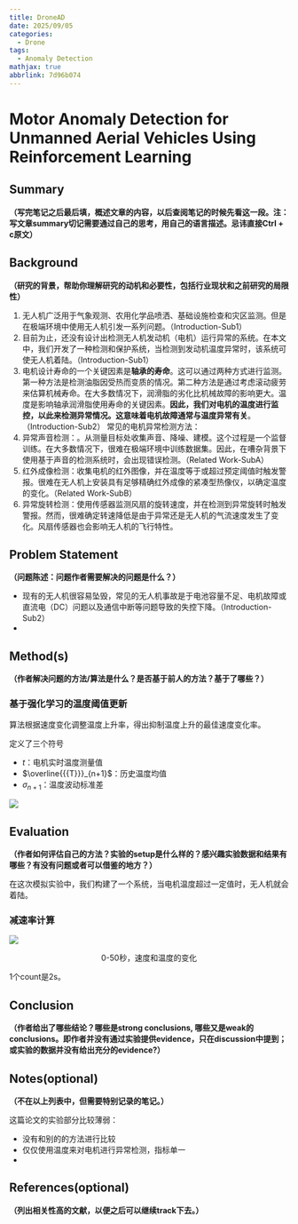 ```yaml
---
title: DroneAD
date: 2025/09/05
categories:
  - Drone
tags:
  - Anomaly Detection
mathjax: true
abbrlink: 7d96b074
---
```


# Motor Anomaly Detection for Unmanned Aerial Vehicles Using Reinforcement Learning

## Summary

**（写完笔记之后最后填，概述文章的内容，以后查阅笔记的时候先看这一段。注：写文章summary切记需要通过自己的思考，用自己的语言描述。忌讳直接Ctrl + c原文）**


## Background 
**（研究的背景，帮助你理解研究的动机和必要性，包括行业现状和之前研究的局限性）**
1. 无人机广泛用于气象观测、农用化学品喷洒、基础设施检查和灾区监测。但是在极端环境中使用无人机引发一系列问题。（Introduction-Sub1）
2. 目前为止，还没有设计出检测无人机发动机（电机）运行异常的系统。在本文中，我们开发了一种检测和保护系统，当检测到发动机温度异常时，该系统可使无人机着陆。（Introduction-Sub1）
3. 电机设计寿命的一个关键因素是**轴承的寿命**。这可以通过两种方式进行监测。第一种方法是检测油脂因受热而变质的情况。第二种方法是通过考虑滚动疲劳来估算机械寿命。在大多数情况下，润滑脂的劣化比机械故障的影响更大。温度是影响轴承润滑脂使用寿命的关键因素。**因此，我们对电机的温度进行监控，以此来检测异常情况。这意味着电机故障通常与温度异常有关**。（Introduction-Sub2）
常见的电机异常检测方法：
4. 异常声音检测：。从测量目标处收集声音、降噪、建模。这个过程是一个监督训练。在大多数情况下，很难在极端环境中训练数据集。因此，在嘈杂背景下使用基于声音的检测系统时，会出现错误检测。（Related Work-SubA）
5. 红外成像检测：收集电机的红外图像，并在温度等于或超过预定阈值时触发警报。很难在无人机上安装具有足够精确红外成像的紧凑型热像仪，以确定温度的变化。（Related Work-SubB）
6. 异常旋转检测：使用传感器监测风扇的旋转速度，并在检测到异常旋转时触发警报。然而，很难确定转速降低是由于异常还是无人机的气流速度发生了变化。风扇传感器也会影响无人机的飞行特性。



## Problem Statement
**（问题陈述：问题作者需要解决的问题是什么？）**


-   现有的无人机很容易坠毁，常见的无人机事故是于电池容量不足、电机故障或直流电（DC）问题以及通信中断等问题导致的失控下降。（Introduction-Sub2）
-   


## Method(s)
**（作者解决问题的方法/算法是什么？是否基于前人的方法？基于了哪些？）**


### 基于强化学习的温度阈值更新

算法根据速度变化调整温度上升率，得出抑制温度上升的最佳速度变化率。

定义了三个符号

-   $t$：电机实时温度测量值
-   $\overline{{{T}}}_{n+1}$：历史温度均值​​
-   $\sigma_{n+1}$：​​温度波动标准差​​


![](https://cdn.jsdelivr.net/gh/gaofeng-lin/picture_bed/img1/Snipaste_2025-09-05_11-56-05.png)



## Evaluation
**（作者如何评估自己的方法？实验的setup是什么样的？感兴趣实验数据和结果有哪些？有没有问题或者可以借鉴的地方？）**


在这次模拟实验中，我们构建了一个系统，当电机温度超过一定值时，无人机就会着陆。






### 减速率计算

![](https://cdn.jsdelivr.net/gh/gaofeng-lin/picture_bed/img1/Snipaste_2025-09-05_11-13-23.png)

<center>0-50秒，速度和温度的变化</center>

1个count是2s。





## Conclusion
**（作者给出了哪些结论？哪些是strong conclusions, 哪些又是weak的conclusions。即作者并没有通过实验提供evidence，只在discussion中提到；或实验的数据并没有给出充分的evidence?）**

## Notes(optional) 
**（不在以上列表中，但需要特别记录的笔记。）**

这篇论文的实验部分比较薄弱：
- 没有和别的的方法进行比较
- 仅仅使用温度来对电机进行异常检测，指标单一
- 


## References(optional) 
**（列出相关性高的文献，以便之后可以继续track下去。）**